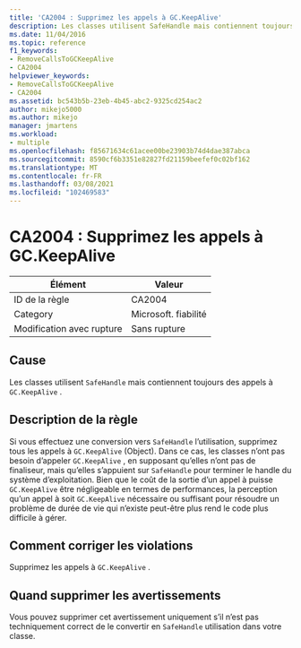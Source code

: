 ```yaml
---
title: 'CA2004 : Supprimez les appels à GC.KeepAlive'
description: Les classes utilisent SafeHandle mais contiennent toujours des appels à GC. Mission.
ms.date: 11/04/2016
ms.topic: reference
f1_keywords:
- RemoveCallsToGCKeepAlive
- CA2004
helpviewer_keywords:
- RemoveCallsToGCKeepAlive
- CA2004
ms.assetid: bc543b5b-23eb-4b45-abc2-9325cd254ac2
author: mikejo5000
ms.author: mikejo
manager: jmartens
ms.workload:
- multiple
ms.openlocfilehash: f85671634c61acee00be23903b74d4dae387abca
ms.sourcegitcommit: 8590cf6b3351e82827fd21159beefef0c02bf162
ms.translationtype: MT
ms.contentlocale: fr-FR
ms.lasthandoff: 03/08/2021
ms.locfileid: "102469583"
---
```

# <a name="ca2004-remove-calls-to-gckeepalive"></a>CA2004 : Supprimez les appels à GC.KeepAlive

|Élément|Valeur|
|-|-|
|ID de la règle|CA2004|
|Category|Microsoft. fiabilité|
|Modification avec rupture|Sans rupture|

## <a name="cause"></a>Cause
Les classes utilisent `SafeHandle` mais contiennent toujours des appels à `GC.KeepAlive` .

## <a name="rule-description"></a>Description de la règle
Si vous effectuez une conversion vers `SafeHandle` l’utilisation, supprimez tous les appels à `GC.KeepAlive` (Object). Dans ce cas, les classes n’ont pas besoin d’appeler `GC.KeepAlive` , en supposant qu’elles n’ont pas de finaliseur, mais qu’elles s’appuient sur `SafeHandle` pour terminer le handle du système d’exploitation.  Bien que le coût de la sortie d’un appel à puisse `GC.KeepAlive` être négligeable en termes de performances, la perception qu’un appel à soit `GC.KeepAlive` nécessaire ou suffisant pour résoudre un problème de durée de vie qui n’existe peut-être plus rend le code plus difficile à gérer.

## <a name="how-to-fix-violations"></a>Comment corriger les violations
Supprimez les appels à `GC.KeepAlive` .

## <a name="when-to-suppress-warnings"></a>Quand supprimer les avertissements
Vous pouvez supprimer cet avertissement uniquement s’il n’est pas techniquement correct de le convertir en `SafeHandle` utilisation dans votre classe.
